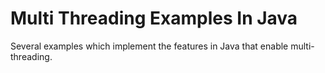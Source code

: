 # Multi Threading Examples In Java
Several examples which implement the features in Java that enable multi-threading.

